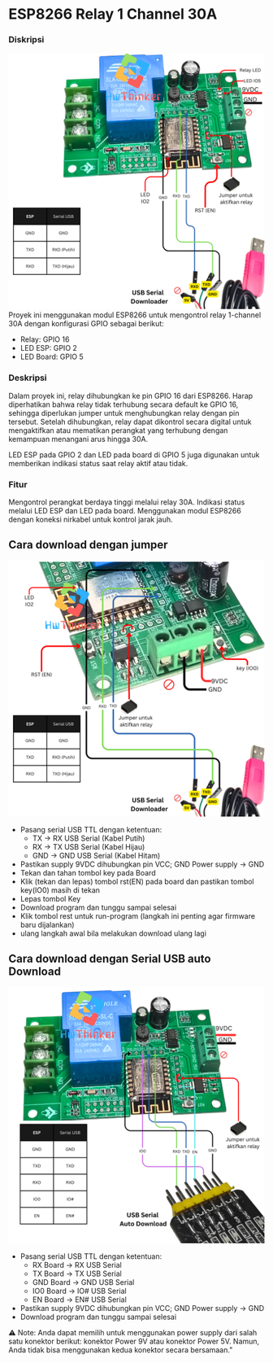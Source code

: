 # ESP8266 Relay 1 Channel 30A
### Diskripsi
![](https://github.com/hwthinker/esp8266-relay1ch-30A/blob/main/picture/1.png)
Proyek ini menggunakan modul ESP8266 untuk mengontrol relay 1-channel 30A dengan konfigurasi GPIO sebagai berikut:

- Relay: GPIO 16 
- LED ESP: GPIO 2 
- LED Board: GPIO 5 

### Deskripsi
Dalam proyek ini, relay dihubungkan ke pin GPIO 16 dari ESP8266. Harap diperhatikan bahwa relay tidak terhubung secara default ke GPIO 16, sehingga diperlukan jumper untuk menghubungkan relay dengan pin tersebut. Setelah dihubungkan, relay dapat dikontrol secara digital untuk mengaktifkan atau mematikan perangkat yang terhubung dengan kemampuan menangani arus hingga 30A.

LED ESP pada GPIO 2 dan LED pada board di GPIO 5 juga digunakan untuk memberikan indikasi status saat relay aktif atau tidak.

### Fitur
Mengontrol perangkat berdaya tinggi melalui relay 30A.
Indikasi status melalui LED ESP dan LED pada board.
Menggunakan modul ESP8266 dengan koneksi nirkabel untuk kontrol jarak jauh.

## Cara download dengan jumper
![](https://github.com/hwthinker/esp8266-relay1ch-30A/blob/main/picture/3.png)
- Pasang serial USB TTL dengan ketentuan: 
   - TX -> RX USB Serial (Kabel Putih)
   - RX -> TX USB Serial (Kabel Hijau)
   - GND -> GND USB Serial (Kabel Hitam)
- Pastikan supply 9VDC dihubungkan pin VCC; GND Power supply -> GND
- Tekan dan tahan tombol key pada Board
- Klik (tekan dan lepas) tombol rst(EN) pada board dan pastikan  tombol key(IO0) masih di tekan
- Lepas tombol Key
- Download program dan tunggu sampai selesai
- Klik tombol rest untuk run-program (langkah ini penting agar firmware baru dijalankan)
- ulang langkah awal bila melakukan download ulang lagi


## Cara download dengan Serial USB auto Download
![](https://github.com/hwthinker/esp8266-relay1ch-30A/blob/main/picture/2.png)
- Pasang serial USB TTL dengan ketentuan:
    - RX Board  -> RX USB Serial  
    - TX Board  -> TX USB Serial 
    - GND Board -> GND USB Serial  
    - IO0 Board -> IO# USB Serial 
    - EN Board  -> EN# USB Serial
- Pastikan supply 9VDC dihubungkan pin VCC; GND Power supply -> GND
- Download program dan tunggu sampai selesai

⚠️ Note:
Anda dapat memilih untuk menggunakan power supply dari salah satu konektor berikut: konektor Power 9V atau konektor Power 5V. Namun, Anda tidak bisa menggunakan kedua konektor secara bersamaan."